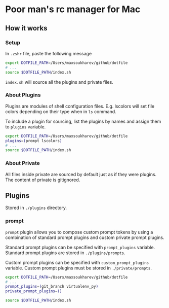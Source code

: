 # Poor man's rc manager for Mac

## How it works

### Setup

In `.zshr` file, paste the following message

```sh
export DOTFILE_PATH=/Users/maxsoukharev/github/dotfile
# ...
source $DOTFILE_PATH/index.sh
```

`index.sh` will source all the plugins and private files.

### About Plugins

Plugins are modules of shell configuration files. E.g. lscolors will set file colors depending on their type when in `ls` command.

To include a plugin for sourcing, list the plugins by names and assign them to `plugins` variable.

```sh
export DOTFILE_PATH=/Users/maxsoukharev/github/dotfile
plugins=(prompt lscolors)
# ...
source $DOTFILE_PATH/index.sh
```

### About Private

All files inside private are sourced by default just as if they were plugins. The content of private is gitignored.

## Plugins

Stored in `./plugins` directory.

### prompt

`prompt` plugin allows you to compose custom prompt tokens by using a combination of standard prompt plugins and custom private prompt plugins.

Standard prompt plugins can be specified with `prompt_plugins` variable. Standard prompt plugins are stored in `./plugins/prompts`.

Custom prompt plugins can be specified with `custom_prompt_plugins` variable. Custom prompt plugins must be stored in `./private/prompts`.

```sh
export DOTFILE_PATH=/Users/maxsoukharev/github/dotfile
# ...
prompt_plugins=(git_branch virtualenv_py)
private_prompt_plugins=()

source $DOTFILE_PATH/index.sh
```
